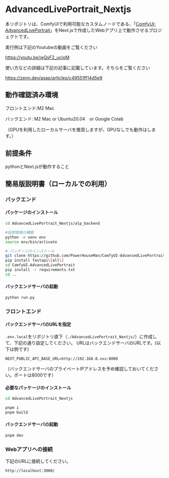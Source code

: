 # AdvancedLivePortrait_Nextjs
本リポジトリは、ComfyUIで利用可能なカスタムノードである、「[ComfyUI-AdvancedLivePortrait](https://github.com/PowerHouseMan/ComfyUI-AdvancedLivePortrait)」をNext.jsで作成したWebアプリ上で動作させるプロジェクトです。

実行例は下記のYoutubeの動画をご覧ください

https://youtu.be/wQsF2_ucioM

使い方などの詳細は下記の記事に記載しています。そちらをご覧ください

https://zenn.dev/asap/articles/c49551ff14d5e9

## 動作確認済み環境
フロントエンド:M2 Mac

バックエンド: M2 Mac or Ubuntu20.04　or Google Colab

（GPUを利用したローカルサーバを推奨しますが、GPUなしでも動作はします。）

## 前提条件
pythonとNext.jsが動作すること

## 簡易版説明書（ローカルでの利用）
### バックエンド
#### パッケージのインストール
```bash
cd AdvancedLivePortrait_Nextjs/alp_backend

#仮想環境の構築
python -m venv env
source env/bin/activate

# パッケージのインストール
git clone https://github.com/PowerHouseMan/ComfyUI-AdvancedLivePortrait.git
pip install fastapi\[all\]
cd ComfyUI-AdvancedLivePortrait
pip install -r requirements.txt
cd ..

```

#### バックエンドサーバの起動
```bash
python run.py

```

### フロントエンド
#### バックエンドサーバのURLを指定
`.env.local`をリポジトリ直下（`./AdvancedLivePortrait_Nextjs/`）に作成して、下記の通り設定してください。
URLはバックエンドサーバのURLです。(以下は例です)

```
NEXT_PUBLIC_API_BASE_URL=http://192.168.0.xxx:8000

```

（バックエンドサーバのプライベートIPアドレスを予め確認しておいてください。ポートは8000です）

#### 必要なパッケージのインストール
```bash
cd AdvancedLivePortrait_Nextjs

pnpm i
pnpm build
```

#### バックエンドサーバの起動
```bash
pnpm dev
```

### Webアプリへの接続
下記のURLに接続してください。
```
http://localhost:3000/
```